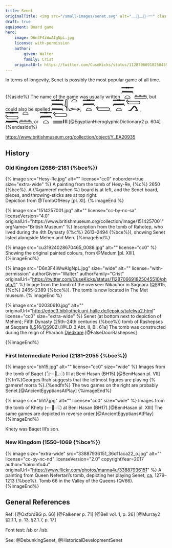 ```yaml
---
title: Senet
originalTitle: <img src="/small-images/senet.svg" alt="𓊃𓐰𓈖𓐰𓏏𓏠" class="inline-img" />
draft: true
equipment: Board game
hero:
    image: D6n3F4iWwAIgNpL.jpg
    license: with-permission
    author:
        given: Walter
        family: Crist
    originalUrl: https://twitter.com/CuseKicks/status/1128706691825045510/photo/1
---
```


In terms of longevity, Senet is possibly the most popular game of all time.

{%aside%}
The name of the game was usually written <img src="/small-images/senet.svg" class="inline-img" alt="𓊃𓐰𓈖𓐰𓏏𓏠" />, but could also be spelled <img src="/small-images/senet_2.svg" class="inline-img" alt="𓊃𓐰𓈖𓐰𓈖𓇋𓏏𓐰𓆱" />, <img src="/small-images/senet_3.svg" class="inline-img" alt="𓊃𓐰𓈖𓐰𓏏𓏕" />, <img src="/small-images/senet_4.svg" class="inline-img" alt="𓊃𓐰𓈖𓐰𓏏𓏕𓐰𓂻" />, <img src="/small-images/senet_5.svg" class="inline-img" alt="𓊃𓐰𓏕𓐰𓈖𓏏𓐰𓏠" />, or <img src="/small-images/senet_6.svg" class="inline-img" alt="𓊃𓐰𓈖𓐰𓏏𓏕𓐰𓈜𓐱𓏥">.[@EgyptianHieroglyphicDictionary2 p. 604]
{%endaside%}

https://www.britishmuseum.org/collection/object/Y_EA20935

## History

### Old Kingdom (2686–2181 {%bce%})

{% image src="Hesy-Re.jpg" alt="" license="cc0" noborder=true size="extra-wide" %}
A painting from the tomb of Hesy-Re, {%c%}&nbsp;2650 {%bce%}. A {%gameref mehen %} board is at left, and the Senet board, pieces, and throwing-sticks are at top right.<br/>
Depiction from @TombOfHesy [pl. XI].<!--http://digital.library.yale.edu/digital/collection/rebooks/id/97298-->
{% imageEnd %}

<div class="multi">
{% image src="1514257001.jpg" alt="" license="cc-by-nc-sa" licenseVersion="4.0" originalUrl="https://www.britishmuseum.org/collection/image/1514257001" orgName="British Museum" %}
Inscription from the tomb of Rahotep, who lived during the 4th Dynasty ({%c%}&nbsp;2613–2494 {%bce%}), showing Senet listed alongside Mehen and Men.
{%imageEnd%}

{% image src="cu31924028670465_0088.jpg" alt="" license="cc0" %}
Showing the original painted colours, from @Medum [pl. XIII].
{%imageEnd%}
</div>

{% image src="D6n3F4iWwAIgNpL.jpg" size="wide" alt="" license="with-permission" authorGiven="Walter" authorFamily="Crist" originalUrl="https://twitter.com/CuseKicks/status/1128706691825045510/photo/1" %}
Image from the tomb of the overseer Nikauhor in Saqqara (<abbr title="Quibell">QS</abbr>915, {%c%} 2465–2389 {%bce%}). The tomb is now located in The Met museum.
{% imageEnd %}

{% image src="02030610.jpg" alt="" originalUrl="http://edoc3.bibliothek.uni-halle.de/lepsius/tafelwa2.html"
 license="cc0" size="extra-wide" %}
Senet (at bottom next to depiction of Mehen); Fifth Dynasty (25th–24th centuries {%bce%}) tomb of Rashepses at Saqqara (<abbr title="Lepsius">LS</abbr>16/<abbr title="Quibell">QS</abbr>902).[@LD_3 Abt. II, Bl. 61a] The tomb was constructed during the reign of Pharaoh [Djedkare](https://en.wikipedia.org/wiki/Djedkare_Isesi).[@FalseDoorRashepses]
<!--image from http://edoc3.bibliothek.uni-halle.de/lepsius/tafelwa2.html-->
{%imageEnd%}

### First Intermediate Period (2181–2055 {%bce%})

{% image src="bh15.jpg" alt="" license="cc0" size="wide" %}
Images from the tomb of Baqet (<span lang="egy">𓅡𓏏𓐰𓈎𓆭</span>) <span class="rnum">III</span> at Beni Hasan (BH15).[@BeniHasan pl. VII]{%fn%}Georges Ifrah suggests that the leftmost figures are playing {% gameref morra %}.{%endfn%} The two games on the right are probably Senet.[@AncientEgyptiansAtPlay]
{%imageEnd%}

{% image src="bh17.jpg" alt="" license="cc0" size="wide" %}
Images from the tomb of Khety (<span lang="egy">𓄡𓐰𓏏𓇌</span>) at Beni Hasan (BH17).[@BeniHasan pl. XIII] The same games are depicted in reverse order.[@AncientEgyptiansAtPlay]
{%imageEnd%}

Khety was Baqet <span class="rnum">III</span>’s son.

### New Kingdom (1550–1069 {%bce%})

{% image size="extra-wide" src="33887936151_36d11aca22_o.jpg" alt="" license="cc-by-nc-nd" licenseVersion="2.0" copyrightYear=2017 author="kairoinfo4u" originalUrl="https://www.flickr.com/photos/manna4u/33887936151" %}
A painting from Queen Nefertari’s tomb, depicting her playing Senet, <abbr title="circa">ca.</abbr> 1279–1213 {%bce%}. Tomb 66 in the Valley of the Queens (QV66).
{%imageEnd%}

## General References

Ref: [@OxfordBG p. 66] [@Falkener p. 71] [@Bell vol. 1, p. 26] [@Murray2 §2.1.1, p. 13, §2.1.7, p. 17]

Font test: <span lang="egy-Latn">ꞽsb</span> or <span lang="egy-Latn">ꞽꜣsb</span>.

See: @DebunkingSenet, @HistoricalDevelopmentSenet
